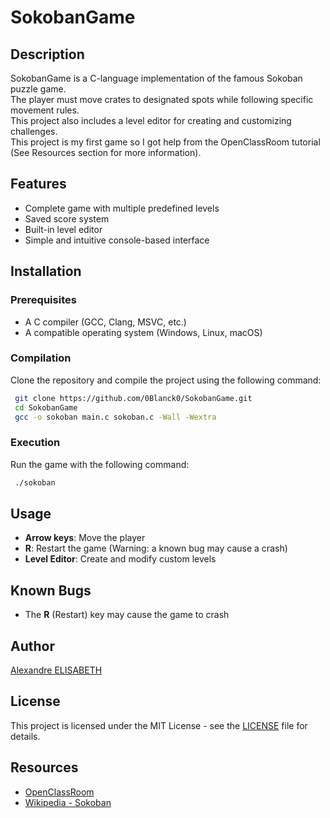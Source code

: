 # SokobanGame

## Description
SokobanGame is a C-language implementation of the famous Sokoban puzzle game.   
The player must move crates to designated spots while following specific movement rules.   
This project also includes a level editor for creating and customizing challenges.   
This project is my first game so I got help from the OpenClassRoom tutorial (See Resources section for more information).

## Features
- Complete game with multiple predefined levels
- Saved score system
- Built-in level editor
- Simple and intuitive console-based interface

## Installation
### Prerequisites
- A C compiler (GCC, Clang, MSVC, etc.)
- A compatible operating system (Windows, Linux, macOS)

### Compilation
Clone the repository and compile the project using the following command:

```sh
 git clone https://github.com/0Blanck0/SokobanGame.git
 cd SokobanGame
 gcc -o sokoban main.c sokoban.c -Wall -Wextra
```

### Execution
Run the game with the following command:

```sh
 ./sokoban
```

## Usage
- **Arrow keys**: Move the player
- **R**: Restart the game (Warning: a known bug may cause a crash)
- **Level Editor**: Create and modify custom levels

## Known Bugs
- The **R** (Restart) key may cause the game to crash

## Author

[Alexandre ELISABETH](https://github.com/0Blanck0)

## License
This project is licensed under the MIT License - see the [LICENSE](LICENSE) file for details.

## Resources
- [OpenClassRoom](https://openclassrooms.com/fr/courses/19980-apprenez-a-programmer-en-c)
- [Wikipedia - Sokoban](https://en.wikipedia.org/wiki/Sokoban)


